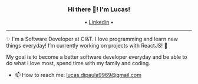 <h3 align="center"> Hi there 👋! I'm Lucas!</h3>
<p align="center">
  • <a href="https://www.linkedin.com/in/lucas-silva07/">Linkedin</a> •
</p>

---
✨ I'm a Software Developer at CI&T. I love programming and learn new things everyday! I’m currently working on projects with ReactJS! 🚀

My goal is to become a better software developer everyday and be able to do what I love most, spend time with my family and coding.
  
- 📫 How to reach me: [lucas.dipaula9969@gmail.com](lucas.dipaula9969@gmail.com)

<!--
**lucasdipaula/lucasdipaula** is a ✨ _special_ ✨ repository because its `README.md` (this file) appears on your GitHub profile.

Here are some ideas to get you started:

- 🔭 I’m currently working on ...
- 🌱 I’m currently learning ...
- 👯 I’m looking to collaborate on ...
- 🤔 I’m looking for help with ...
- 💬 Ask me about ...
- 📫 How to reach me: ...
- 😄 Pronouns: ...
- ⚡ Fun fact: ...
-->
